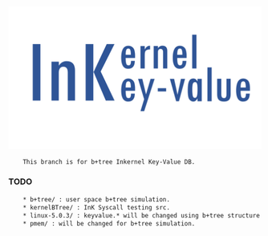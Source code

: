 ![Ink_IMAGE](./logo1.PNG)

		This branch is for b+tree Inkernel Key-Value DB.

### TODO
		* b+tree/ : user space b+tree simulation.
		* kernelBTree/ : InK Syscall testing src.
		* linux-5.0.3/ : keyvalue.* will be changed using b+tree structure
		* pmem/ : will be changed for b+tree simulation.

